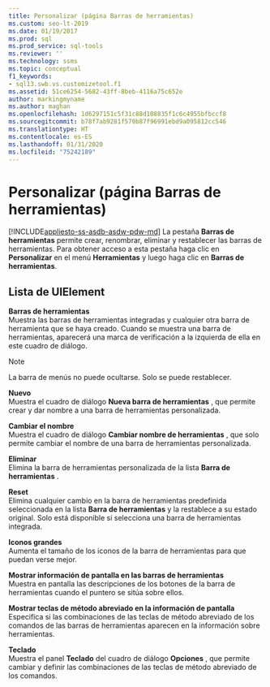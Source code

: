 ```yaml
---
title: Personalizar (página Barras de herramientas)
ms.custom: seo-lt-2019
ms.date: 01/19/2017
ms.prod: sql
ms.prod_service: sql-tools
ms.reviewer: ''
ms.technology: ssms
ms.topic: conceptual
f1_keywords:
- sql13.swb.vs.customizetool.f1
ms.assetid: 51ce6254-5682-43ff-8beb-4116a75c652e
author: markingmyname
ms.author: maghan
ms.openlocfilehash: 1d6297151c5f31c88d108835f1c6c4955bfbccf8
ms.sourcegitcommit: b78f7ab9281f570b87f96991ebd9a095812cc546
ms.translationtype: HT
ms.contentlocale: es-ES
ms.lasthandoff: 01/31/2020
ms.locfileid: "75242189"
---
```

# <a name="customize-toolbars-page"></a>Personalizar (página Barras de herramientas)
[!INCLUDE[appliesto-ss-asdb-asdw-pdw-md](../../includes/appliesto-ss-asdb-asdw-pdw-md.md)]
La pestaña **Barras de herramientas** permite crear, renombrar, eliminar y restablecer las barras de herramientas. Para obtener acceso a esta pestaña haga clic en **Personalizar** en el menú **Herramientas** y luego haga clic en **Barras de herramientas**.  
  
## <a name="uielement-list"></a>Lista de UIElement  
**Barras de herramientas**  
Muestra las barras de herramientas integradas y cualquier otra barra de herramienta que se haya creado. Cuando se muestra una barra de herramientas, aparecerá una marca de verificación a la izquierda de ella en este cuadro de diálogo.  
  
> [!NOTE]  
> La barra de menús no puede ocultarse. Solo se puede restablecer.  
  
**Nuevo**  
Muestra el cuadro de diálogo **Nueva barra de herramientas** , que permite crear y dar nombre a una barra de herramientas personalizada.  
  
**Cambiar el nombre**  
Muestra el cuadro de diálogo **Cambiar nombre de herramientas** , que solo permite cambiar el nombre de una barra de herramientas personalizada.  
  
**Eliminar**  
Elimina la barra de herramientas personalizada de la lista **Barra de herramientas** .  
  
**Reset**  
Elimina cualquier cambio en la barra de herramientas predefinida seleccionada en la lista **Barra de herramientas** y la restablece a su estado original. Solo está disponible si selecciona una barra de herramientas integrada.  
  
**Iconos grandes**  
Aumenta el tamaño de los iconos de la barra de herramientas para que puedan verse mejor.  
  
**Mostrar información de pantalla en las barras de herramientas**  
Muestra en pantalla las descripciones de los botones de la barra de herramientas cuando el puntero se sitúa sobre ellos.  
  
**Mostrar teclas de método abreviado en la información de pantalla**  
Especifica si las combinaciones de las teclas de método abreviado de los comandos de las barras de herramientas aparecen en la información sobre herramientas.  
  
**Teclado**  
Muestra el panel **Teclado** del cuadro de diálogo **Opciones** , que permite cambiar y definir las combinaciones de las teclas de método abreviado de los comandos.  
